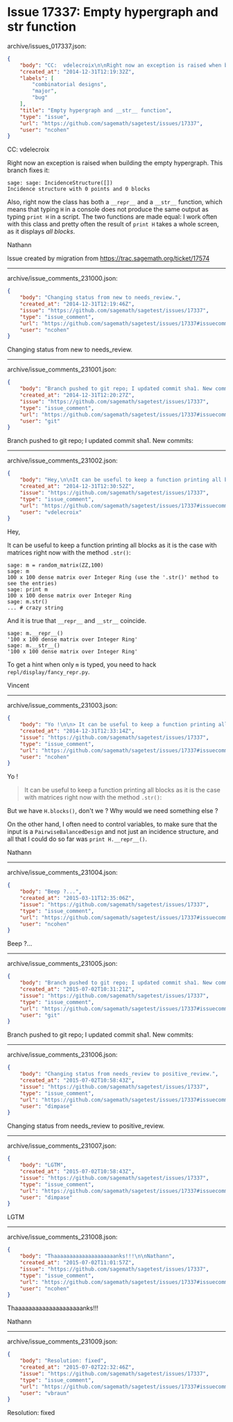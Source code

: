 # Issue 17337: Empty hypergraph and __str__ function

archive/issues_017337.json:
```json
{
    "body": "CC:  vdelecroix\n\nRight now an exception is raised when building the empty hypergraph. This branch fixes it:\n\n```\nsage: sage: IncidenceStructure([])\nIncidence structure with 0 points and 0 blocks\n```\n\n\nAlso, right now the class has both a `__repr__` and a `__str__` function, which means that typing `H` in a console does not produce the same output as typing `print H` in a script. The two functions are made equal: I work often with this class and pretty often the result of `print H` takes a whole screen, as it displays *all blocks*.\n\nNathann\n\nIssue created by migration from https://trac.sagemath.org/ticket/17574\n\n",
    "created_at": "2014-12-31T12:19:32Z",
    "labels": [
        "combinatorial designs",
        "major",
        "bug"
    ],
    "title": "Empty hypergraph and __str__ function",
    "type": "issue",
    "url": "https://github.com/sagemath/sagetest/issues/17337",
    "user": "ncohen"
}
```
CC:  vdelecroix

Right now an exception is raised when building the empty hypergraph. This branch fixes it:

```
sage: sage: IncidenceStructure([])
Incidence structure with 0 points and 0 blocks
```


Also, right now the class has both a `__repr__` and a `__str__` function, which means that typing `H` in a console does not produce the same output as typing `print H` in a script. The two functions are made equal: I work often with this class and pretty often the result of `print H` takes a whole screen, as it displays *all blocks*.

Nathann

Issue created by migration from https://trac.sagemath.org/ticket/17574





---

archive/issue_comments_231000.json:
```json
{
    "body": "Changing status from new to needs_review.",
    "created_at": "2014-12-31T12:19:46Z",
    "issue": "https://github.com/sagemath/sagetest/issues/17337",
    "type": "issue_comment",
    "url": "https://github.com/sagemath/sagetest/issues/17337#issuecomment-231000",
    "user": "ncohen"
}
```

Changing status from new to needs_review.



---

archive/issue_comments_231001.json:
```json
{
    "body": "Branch pushed to git repo; I updated commit sha1. New commits:",
    "created_at": "2014-12-31T12:20:27Z",
    "issue": "https://github.com/sagemath/sagetest/issues/17337",
    "type": "issue_comment",
    "url": "https://github.com/sagemath/sagetest/issues/17337#issuecomment-231001",
    "user": "git"
}
```

Branch pushed to git repo; I updated commit sha1. New commits:



---

archive/issue_comments_231002.json:
```json
{
    "body": "Hey,\n\nIt can be useful to keep a function printing all blocks as it is the case with matrices right now with the method `.str()`:\n\n```\nsage: m = random_matrix(ZZ,100)\nsage: m\n100 x 100 dense matrix over Integer Ring (use the '.str()' method to see the entries)\nsage: print m\n100 x 100 dense matrix over Integer Ring\nsage: m.str()\n... # crazy string\n```\n\nAnd it is true that `__repr__` and `__str__` coincide.\n\n```\nsage: m.__repr__()\n'100 x 100 dense matrix over Integer Ring'\nsage: m.__str__()\n'100 x 100 dense matrix over Integer Ring'\n```\n\n\nTo get a hint when only `m` is typed, you need to hack `repl/display/fancy_repr.py`.\n\nVincent",
    "created_at": "2014-12-31T12:30:52Z",
    "issue": "https://github.com/sagemath/sagetest/issues/17337",
    "type": "issue_comment",
    "url": "https://github.com/sagemath/sagetest/issues/17337#issuecomment-231002",
    "user": "vdelecroix"
}
```

Hey,

It can be useful to keep a function printing all blocks as it is the case with matrices right now with the method `.str()`:

```
sage: m = random_matrix(ZZ,100)
sage: m
100 x 100 dense matrix over Integer Ring (use the '.str()' method to see the entries)
sage: print m
100 x 100 dense matrix over Integer Ring
sage: m.str()
... # crazy string
```

And it is true that `__repr__` and `__str__` coincide.

```
sage: m.__repr__()
'100 x 100 dense matrix over Integer Ring'
sage: m.__str__()
'100 x 100 dense matrix over Integer Ring'
```


To get a hint when only `m` is typed, you need to hack `repl/display/fancy_repr.py`.

Vincent



---

archive/issue_comments_231003.json:
```json
{
    "body": "Yo !\n\n> It can be useful to keep a function printing all blocks as it is the case with matrices right now with the method `.str()`:\n\nBut we have `H.blocks()`, don't we ? Why would we need something else ?\n\nOn the other hand, I often need to control variables, to make sure that the input is a `PairwiseBalancedDesign` and not just an incidence structure, and all that I could do so far was `print H.__repr__()`.\n\nNathann",
    "created_at": "2014-12-31T12:33:14Z",
    "issue": "https://github.com/sagemath/sagetest/issues/17337",
    "type": "issue_comment",
    "url": "https://github.com/sagemath/sagetest/issues/17337#issuecomment-231003",
    "user": "ncohen"
}
```

Yo !

> It can be useful to keep a function printing all blocks as it is the case with matrices right now with the method `.str()`:

But we have `H.blocks()`, don't we ? Why would we need something else ?

On the other hand, I often need to control variables, to make sure that the input is a `PairwiseBalancedDesign` and not just an incidence structure, and all that I could do so far was `print H.__repr__()`.

Nathann



---

archive/issue_comments_231004.json:
```json
{
    "body": "Beep ?...",
    "created_at": "2015-03-11T12:35:06Z",
    "issue": "https://github.com/sagemath/sagetest/issues/17337",
    "type": "issue_comment",
    "url": "https://github.com/sagemath/sagetest/issues/17337#issuecomment-231004",
    "user": "ncohen"
}
```

Beep ?...



---

archive/issue_comments_231005.json:
```json
{
    "body": "Branch pushed to git repo; I updated commit sha1. New commits:",
    "created_at": "2015-07-02T10:31:21Z",
    "issue": "https://github.com/sagemath/sagetest/issues/17337",
    "type": "issue_comment",
    "url": "https://github.com/sagemath/sagetest/issues/17337#issuecomment-231005",
    "user": "git"
}
```

Branch pushed to git repo; I updated commit sha1. New commits:



---

archive/issue_comments_231006.json:
```json
{
    "body": "Changing status from needs_review to positive_review.",
    "created_at": "2015-07-02T10:58:43Z",
    "issue": "https://github.com/sagemath/sagetest/issues/17337",
    "type": "issue_comment",
    "url": "https://github.com/sagemath/sagetest/issues/17337#issuecomment-231006",
    "user": "dimpase"
}
```

Changing status from needs_review to positive_review.



---

archive/issue_comments_231007.json:
```json
{
    "body": "LGTM",
    "created_at": "2015-07-02T10:58:43Z",
    "issue": "https://github.com/sagemath/sagetest/issues/17337",
    "type": "issue_comment",
    "url": "https://github.com/sagemath/sagetest/issues/17337#issuecomment-231007",
    "user": "dimpase"
}
```

LGTM



---

archive/issue_comments_231008.json:
```json
{
    "body": "Thaaaaaaaaaaaaaaaaaaaanks!!!\n\nNathann",
    "created_at": "2015-07-02T11:01:57Z",
    "issue": "https://github.com/sagemath/sagetest/issues/17337",
    "type": "issue_comment",
    "url": "https://github.com/sagemath/sagetest/issues/17337#issuecomment-231008",
    "user": "ncohen"
}
```

Thaaaaaaaaaaaaaaaaaaaanks!!!

Nathann



---

archive/issue_comments_231009.json:
```json
{
    "body": "Resolution: fixed",
    "created_at": "2015-07-02T22:32:46Z",
    "issue": "https://github.com/sagemath/sagetest/issues/17337",
    "type": "issue_comment",
    "url": "https://github.com/sagemath/sagetest/issues/17337#issuecomment-231009",
    "user": "vbraun"
}
```

Resolution: fixed

